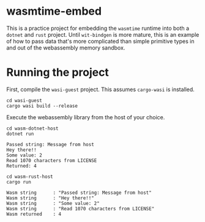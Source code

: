# wasmtime-embed
This is a practice project for embedding the `wasmtime` runtime into both
a `dotnet` and `rust` project. Until `wit-bindgen` is more mature, this
is an example of how to pass data that's more complicated than simple
primitive types in and out of the webassembly memory sandbox.

# Running the project
First, compile the `wasi-guest` project. This assumes `cargo-wasi` is
installed.

```
cd wasi-guest
cargo wasi build --release
```

Execute the webassembly library from the host of your choice.

```
cd wasm-dotnet-host
dotnet run

Passed string: Message from host
Hey there!!
Some value: 2
Read 1070 characters from LICENSE
Returned: 4
```

```
cd wasm-rust-host
cargo run

Wasm string      : "Passed string: Message from host"
Wasm string      : "Hey there!!"
Wasm string      : "Some value: 2"
Wasm string      : "Read 1070 characters from LICENSE"
Wasm returned    : 4
```
